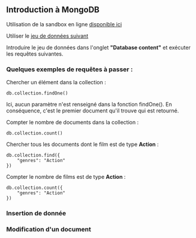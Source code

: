 ## Introduction à MongoDB

Utilisation de la sandbox en ligne [disponible ici](https://www.humongous.io/app/playground/mongodb/new)

Utiliser le [jeu de données suivant](https://raw.githubusercontent.com/vincent2mots/bga/main/NOSQL/Documents/sample_movies.bson)

Introduire le jeu de données dans l'onglet **"Database content"** et exécuter les requêtes suivantes.

### Quelques exemples de requêtes à passer :
Chercher un élément dans la collection :
```
db.collection.findOne()
```
Ici, aucun paramètre n'est renseigné dans la fonction findOne(). En conséquence, c'est le premier document qu'il trouve qui est retourné.

Compter le nombre de documents dans la collection : 
```
db.collection.count()
```

Chercher tous les documents dont le film est de type **Action** :
```
db.collection.find({
    "genres": "Action"
})
```

Compter le nombre de films est de type **Action** :
```
db.collection.count({
    "genres": "Action"
})
```

### Insertion de donnée


### Modification d'un document
